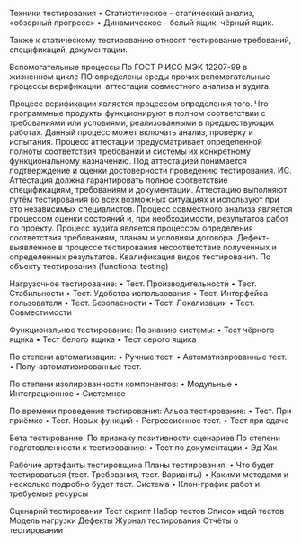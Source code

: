 Техники тестирования
•	Статистическое – статический анализ, «обзорный прогресс»
•	Динамическое – белый ящик, чёрный ящик.

Также к статическому тестированию относят тестирование требований, спецификаций, документации.

Вспомогательные процессы
По ГОСТ Р ИСО МЭК 12207-99 в жизненном цикле ПО определены среды прочих вспомогательные процессы верификации, аттестации совместного анализа и аудита.

Процесс верификации является процессом определения того. Что программные продукты функционируют в полном соответствии с требованиями или условиями, реализованными в предшествующих работах. Данный процесс может включать анализ, проверку и испытания.
Процесс аттестации предусматривает определенной полноты соответствия требований и системы их конкретному функциональному назначению.
Под аттестацией понимается подтверждение и оценки достоверности проведению тестирования.
ИС. Аттестация должна гарантировать полное соответствие спецификациям, требованиям и документации. Аттестацию выполняют путём тестирования во всех возможных ситуациях и используют при это независимых специалистов.
Процесс совместного анализа является процессом оценки состояний и, при необходимости, результатов работ по проекту.
Процесс аудита является процессом определения соответствия требованиям, планам и условиям договора.
Дефект- выявленное в процессе тестирования несоответствие полученных и определенных результатов.
Квалификация видов тестирования.
По объекту тестирования (functional testing)


Нагрузочное тестирование:
•	Тест. Производительности
•	Тест. Стабильности
•	Тест. Удобства использования
•	Тест. Интерфейса пользователя
•	Тест. Безопасности
•	Тест. Локализации
•	Тест. Совместимости 

Функциональное тестирование:
По знанию системы:
•	Тест чёрного ящика
•	Тест белого ящика
•	Тест серого ящика

По степени автоматизации:
•	Ручные тест.
•	Автоматизированные тест.
•	Полу-автоматизированные тест.

По степени изолированности компонентов:
•	Модульные
•	Интеграционное
•	Системное

По времени проведения тестирования:
Альфа тестирование:
•	Тест. При приёмке 
•	Тест. Новых функций
•	Регрессионное тест.
•	Тест при сдаче

Бета тестирование:
По признаку позитивности сценариев
По степени подготовленности к тестированию:
•	Тест по документации
•	Эд Хак

Рабочие артефакты тестировщика
Планы тестирования:
•	Что будет тестироваться (тест. Требования, тест. Варианты)
•	Какими методами и несколько подробно будет тест. Система 
•	Клон-график работ и требуемые ресурсы

Сценарий тестирования 
Тест скрипт
Набор тестов
Список идей тестов
Модель нагрузки
Дефекты
Журнал тестирования 
Отчёты о тестировании
